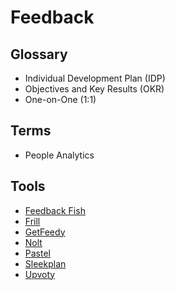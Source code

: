 # Feedback

<!--
https://app.pluralsight.com/paths/skills/providing-quality-feedback

https://app.pluralsight.com/library/courses/resolving-conflicts-with-feedback/table-of-contents

https://github.com/github/feedback
-->

## Glossary

- Individual Development Plan (IDP)
- Objectives and Key Results (OKR)
- One-on-One (1:1)

## Terms

- People Analytics

## Tools

- [Feedback Fish](https://feedback.fish/)
- [Frill](https://frill.co/)
- [GetFeedy](https://getfeedy.io/)
- [Nolt](https://nolt.io/)
- [Pastel](https://usepastel.com)
- [Sleekplan](https://sleekplan.com)
- [Upvoty](https://upvoty.com)
